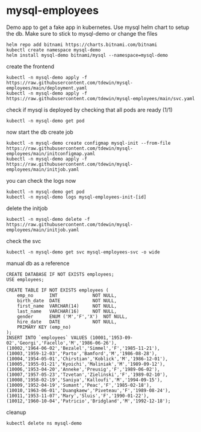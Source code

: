 # mysql-employees

Demo app to get a fake app in kubernetes. Use mysql helm chart to setup the db. Make sure to stick to mysql-demo or change the files

```
helm repo add bitnami https://charts.bitnami.com/bitnami
kubectl create namespace mysql-demo
helm install mysql-demo bitnami/mysql --namespace=mysql-demo
```

create the frontend
```
kubectl -n mysql-demo apply -f https://raw.githubusercontent.com/tdewin/mysql-employees/main/deployment.yaml
kubectl -n mysql-demo apply -f https://raw.githubusercontent.com/tdewin/mysql-employees/main/svc.yaml
```

check if mysql is deployed by checking that all pods are ready (1/1)
```
kubectl -n mysql-demo get pod
```

now start the db create job
```
kubectl -n mysql-demo create configmap mysql-init --from-file https://raw.githubusercontent.com/tdewin/mysql-employees/main/initconfigmap.yaml
kubectl -n mysql-demo apply -f https://raw.githubusercontent.com/tdewin/mysql-employees/main/initjob.yaml
```

you can check the logs now
```
kubectl -n mysql-demo get pod
kubectl -n mysql-demo logs mysql-employees-init-[id]
```

delete the initjob
```
kubectl -n mysql-demo delete -f https://raw.githubusercontent.com/tdewin/mysql-employees/main/initjob.yaml
```

check the svc
```
kubectl -n mysql-demo get svc mysql-employees-svc -o wide 
```


manual db as a reference
```
CREATE DATABASE IF NOT EXISTS employees;
USE employees;

CREATE TABLE IF NOT EXISTS employees (
    emp_no      INT             NOT NULL,
    birth_date  DATE            NOT NULL,
    first_name  VARCHAR(14)     NOT NULL,
    last_name   VARCHAR(16)     NOT NULL,
    gender      ENUM ('M','F','X')  NOT NULL,
    hire_date   DATE            NOT NULL,
    PRIMARY KEY (emp_no)
);
INSERT INTO `employees` VALUES (10001,'1953-09-02','Georgi','Facello','M','1986-06-26'),
(10002,'1964-06-02','Bezalel','Simmel','F','1985-11-21'),
(10003,'1959-12-03','Parto','Bamford','M','1986-08-28'),
(10004,'1954-05-01','Chirstian','Koblick','M','1986-12-01'),
(10005,'1955-01-21','Kyoichi','Maliniak','M','1989-09-12'),
(10006,'1953-04-20','Anneke','Preusig','F','1989-06-02'),
(10007,'1957-05-23','Tzvetan','Zielinski','F','1989-02-10'),
(10008,'1958-02-19','Saniya','Kalloufi','M','1994-09-15'),
(10009,'1952-04-19','Sumant','Peac','F','1985-02-18'),
(10010,'1963-06-01','Duangkaew','Piveteau','F','1989-08-24'),
(10011,'1953-11-07','Mary','Sluis','F','1990-01-22'),
(10012,'1960-10-04','Patricio','Bridgland','M','1992-12-18');
```

cleanup
```
kubectl delete ns mysql-demo
```